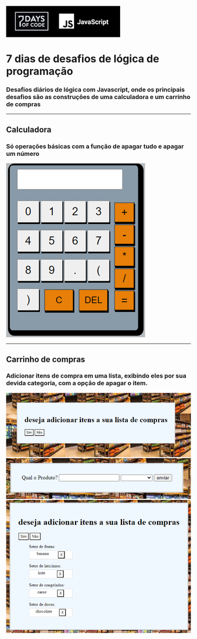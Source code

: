 <img src="imagens/7DaysOfCode.png">

# 7 dias de desafios de lógica de programação

### Desafios diários de lógica com Javascript, onde os principais desafios são as construções de uma calculadora e um carrinho de compras

<hr>

## Calculadora

### Só operações básicas com a função de apagar tudo e apagar um número

<img src="imagens/calculadora.png">

<hr>

## Carrinho de compras
### Adicionar itens de compra em uma lista, exibindo eles por sua devida categoria, com a opção de apagar o item.
<img src="imagens/listaDeCompras.png">
<img src="imagens/adicionar.png">
<img src="imagens/itens.png">





